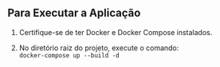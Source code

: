 ## Para Executar a Aplicação
1. Certifique-se de ter Docker e Docker Compose instalados.

2. No diretório raiz do projeto, execute o comando:  
   ``` docker-compose up --build -d ```

